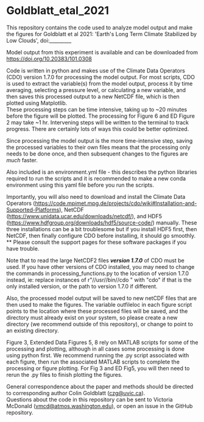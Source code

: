 
# Goldblatt_etal_2021


This repository contains the code used to analyze model output and make the figures for Goldblatt et al 2021: 'Earth's Long Term Climate Stabilized by Low Clouds', doi:_________

Model output from this experiment is available and can be downloaded from https://doi.org/10.20383/101.0308

Code is written in python and makes use of the Climate Data Operators (CDO) version 1.7.0 for processing the model output. For most scripts, CDO is used to extract the variable(s) from the model output, process it by time averaging, selecting a pressure level, or calculating a new variable, and then saves this processed output to a new NetCDF file, which is then plotted using Matplotlib.  
These processing steps can be time intensive, taking up to ~20 minutes before the figure will be plotted. The processing for Figure 6 and ED Figure 2 may take ~1 hr. Intervening steps will be written to the terminal to track progress. There are certainly lots of ways this could be better optimized.

Since processing the model output is the more time-intensive step, saving the processed variables to their own files means that the processing only needs to be done once, and then subsequent changes to the figures are *much* faster. 

Also included is an environment.yml file - this describes the python libraries required to run the scripts and it is recommended to make a new conda
environment using this yaml file before you run the scripts. 

Importantly, you will also need to download and install the Climate Data Operators (https://code.mpimet.mpg.de/projects/cdo/wiki#Installation-and-Supported-Platforms),
NetCDF (https://www.unidata.ucar.edu/downloads/netcdf/), and HDF5 (https://www.hdfgroup.org/downloads/hdf5/source-code/) manually.
These three installations can be a bit troublesome but if you install HDF5 first, 
then NetCDF, then finally configure CDO before installing, it should go smoothly. 
** Please consult the support pages for these software packages if you have trouble.

Note that to read the large NetCDF2 files ***version 1.7.0*** of CDO must be used. If you have other versions of CDO installed, you may need to change the commands in processing_functions.py to the location of version 1.7.0 instead, ie:
replace instances of r"//usr//bin//cdo " with "cdo" if that is the only installed version, or the path to version 1.7.0 if different.

Also, the processed model output will be saved to new netCDF files that are then used to make the figures. The variable outfileloc in each figure script points to the location where these processed files will be saved, and the directory must already exist on your system, so please create a new directory (we recommend outside of this repository), or change to point to an existing directory.

Figure 3, Extended Data Figures 5, 8 rely on MATLAB scripts for some of the processing and plotting, although in all cases some processing is done using python first. We recommend running the .py script associated with each figure, then run the associated MATLAB scripts to complete the processing or figure plotting. For Fig 3 and ED Fig5, you will then need to rerun the .py files to finish plotting the figures.

General correspondence about the paper and methods should be directed to corresponding author Colin Goldblatt (czg@uvic.ca).  
Questions about the code in this repository can be sent to Victoria McDonald (vmcd@atmos.washington.edu), or open an issue in the GitHub repository.
